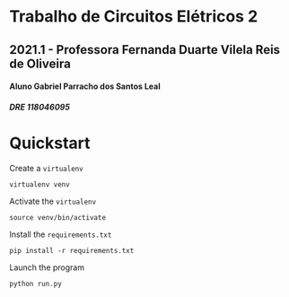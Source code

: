 # Trabalho de Circuitos Elétricos 2
## 2021.1 - Professora Fernanda Duarte Vilela Reis de Oliveira
#### Aluno Gabriel Parracho dos Santos Leal
##### DRE 118046095

# Quickstart

Create a `virtualenv`

```
virtualenv venv
```

Activate the `virtualenv`

```
source venv/bin/activate
```

Install the `requirements.txt`

```
pip install -r requirements.txt
```

Launch the program

```
python run.py
```
